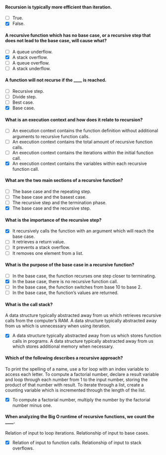 #### Recursion is typically more efficient than iteration.

- [ ] True.
- [x] False.

#### A recursive function which has no base case, or a recursive step that does not lead to the base case, will cause what?

- [ ] A queue underflow.
- [x] A stack overflow.
- [ ] A queue overflow.
- [ ] A stack underflow.

#### A function will not recurse if the ____ is reached.

- [ ] Recursive step.
- [ ] Divide step.
- [ ] Best case.
- [x] Base case.

#### What is an execution context and how does it relate to recursion?

- [ ] An execution context contains the function definition without additional arguments to recursive function calls.
- [ ] An execution context contains the total amount of recursive function calls.
- [ ] An execution context contains the iterations within the initial function call.
- [x] An execution context contains the variables within each recursive function call.

#### What are the two main sections of a recursive function?

- [ ] The base case and the repeating step.
- [ ] The base case and the basest case.
- [ ] The recursive step and the termination phase.
- [x] The base case and the recursive step.

#### What is the importance of the recursive step?

- [x] It recursively calls the function with an argument which will reach the base case.
- [ ] It retrieves a return value.
- [ ] It prevents a stack overflow.
- [ ] It removes one element from a list.

#### What is the purpose of the base case in a recursive function?

- [ ] In the base case, the function recurses one step closer to terminating.
- [x] In the base case, there is no recursive function call.
- [ ] In the base case, the function switches from base 10 to base 2.
- [ ] In the base case, the function’s values are returned.

#### What is the call stack?

A data structure typically abstracted away from us which retrieves recursive calls from the computer’s RAM.
A data structure typically abstracted away from us which is unnecessary when using iteration.
- [x] A data structure typically abstracted away from us which stores function calls in programs.
A data structure typically abstracted away from us which stores additional memory when necessary.

#### Which of the following describes a recursive approach?

To print the spelling of a name, use a for loop with an index variable to access each letter.
To compute a factorial number, declare a result variable and loop through each number from 1 to the input number, storing the product of that number with result.
To iterate through a list, create a counting variable which is incremented through the length of the list.
- [x] To compute a factorial number, multiply the number by the factorial number minus one.

#### When analyzing the Big O runtime of recursive functions, we count the ____.

Relation of input to loop iterations.
Relationship of input to base cases.
- [x] Relation of input to function calls.
Relationship of input to stack overflows.
